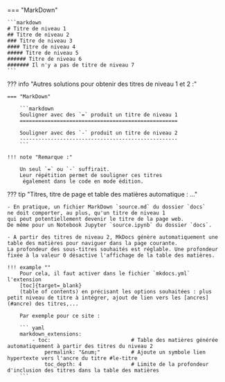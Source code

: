 <!-- === "Rendu"

    # Titre de niveau 1
    ## Titre de niveau 2
    ### Titre de niveau 3
    #### Titre de niveau 4
    ##### Titre de niveau 5
    ###### Titre de niveau 6
    ####### Il n'y a pas de titre de niveau 7  
-->
=== "MarkDown"

    ```markdown
    # Titre de niveau 1
    ## Titre de niveau 2
    ### Titre de niveau 3
    #### Titre de niveau 4
    ##### Titre de niveau 5
    ###### Titre de niveau 6
    ####### Il n'y a pas de titre de niveau 7
    ```

??? info "Autres solutions pour obtenir des titres de niveau 1 et 2 :"

    === "MarkDown"

        ```markdown
        Souligner avec des `=` produit un titre de niveau 1
        ===================================================

        Souligner avec des `-` produit un titre de niveau 2
        ---------------------------------------------------
        ```

    !!! note "Remarque :"
    
        Un seul `=` ou `-` suffirait.  
        Leur répétition permet de souligner ces titres
         également dans le code en mode édition.

??? tip "<a id='toc'></a>Titres, titre de page et table des matières automatique : ..."    

    - En pratique, un fichier MarkDown `source.md` du dossier `docs`
    ne doit comporter, au plus, qu'un titre de niveau 1
    qui peut potentiellement devenir le titre de la page web.
    De même pour un Notebook Jupyter `source.ipynb` du dossier `docs`.

    - A partir des titres de niveau 2, MkDocs génère automatiquement une table des matières pour naviguer dans la page courante.  
    La profondeur des sous-titres souhaités est réglable. Une profondeur fixée à la valeur 0 désactive l'affichage de la table des matières.

    !!! example ""  
        Pour cela, il faut activer dans le fichier `mkdocs.yml` l'extension 
        [toc]{target=_blank}
        (table of contents) en précisant les options souhaitées : plus petit niveau de titre à intégrer, ajout de lien vers les [ancres](#ancre) des titres,...

        Par exemple pour ce site :

        ``` yaml
        markdown_extensions:
            - toc:                          # Table des matières générée automatiquement à partir des titres du niveau 2
                permalink: "&num;"          # Ajoute un symbole lien hypertexte vers l'ancre du titre #le-titre 
                toc_depth: 4                # Limite de la profondeur d'inclusion des titres dans la table des matières        
        ```
    
<!-- 
## test profondeur 2
### test profondeur 3
#### test profondeur 4
##### test profondeur 5
###### test profondeur 6
 -->


      
